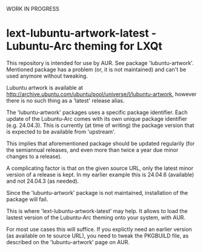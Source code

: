 WORK IN PROGRESS

# lext-lubuntu-artwork-latest - Lubuntu-Arc theming for LXQt
This repository is intended for use by AUR. See package 'lubuntu-artwork'. Mentioned package has a problem (or, it is not maintained) and can't be used anymore without tweaking.

Lubuntu artwork is available at http://archive.ubuntu.com/ubuntu/pool/universe/l/lubuntu-artwork, however there is no such thing as a 'latest' release alias. 

The 'lubuntu-artwork' packages uses a specific package identifier. Each update of the Lubuntu-Arc comes with its own unique package identifier (e.g. 24.04.3). This is currently (at time of writing) the package version that is expected to be available from 'upstream'. 

This implies that aforementioned package should be updated regularily (for the semiannual releases, and even more than twice a year due minor changes to a release). 

A complicating factor is that on the given source URL, only the latest minor version of a release is kept. In my earlier example this is 24.04.6 (available) and not 24.04.3 (as needed).

Since the 'lubuntu-artwork' package is not maintained, installation of the package will fail. 

This is where 'lext-lubuntu-artwork-latest' may help. It allows to load the lastest version of the Lubuntu-Arc theming onto your system, with AUR. 

For most use cases this will suffice. If you explictly need an earlier version (as available on te source URL), you need to tweak the PKGBUILD file, as described on the 'lubuntu-artwork' page on AUR. 
